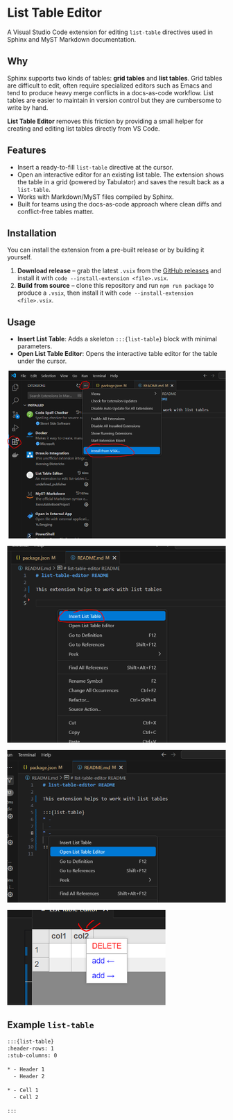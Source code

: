 # List Table Editor

A Visual Studio Code extension for editing `list-table` directives used in Sphinx and MyST Markdown documentation.

## Why

Sphinx supports two kinds of tables: **grid tables** and **list tables**. Grid tables are difficult to edit, often require specialized editors such as Emacs and tend to produce heavy merge conflicts in a docs-as-code workflow. List tables are easier to maintain in version control but they are cumbersome to write by hand.

**List Table Editor** removes this friction by providing a small helper for creating and editing list tables directly from VS Code.

## Features

- Insert a ready-to-fill `list-table` directive at the cursor.
- Open an interactive editor for an existing list table. The extension shows the table in a grid (powered by Tabulator) and saves the result back as a `list-table`.
- Works with Markdown/MyST files compiled by Sphinx.
- Built for teams using the docs-as-code approach where clean diffs and conflict-free tables matter.

## Installation

You can install the extension from a pre-built release or by building it yourself.

1. **Download release** – grab the latest `.vsix` from the [GitHub releases](https://github.com/artyompetrov/list-table-editor/releases) and install it with `code --install-extension <file>.vsix`.
2. **Build from source** – clone this repository and run `npm run package` to produce a `.vsix`, then install it with `code --install-extension <file>.vsix`.

## Usage

- **Insert List Table**: Adds a skeleton `:::{list-table}` block with minimal parameters.
- **Open List Table Editor**: Opens the interactive table editor for the table under the cursor.

![List Table Editor](https://github.com/artyompetrov/list-table-editor/blob/master/img/image%201.png)

![Editing table](https://github.com/artyompetrov/list-table-editor/blob/master/img/image%202.png)

![Saving table](https://github.com/artyompetrov/list-table-editor/blob/master/img/image%203.png)

![Resulting directive](https://github.com/artyompetrov/list-table-editor/blob/master/img/image%204.png)

## Example `list-table`

```
:::{list-table}
:header-rows: 1
:stub-columns: 0

* - Header 1
  - Header 2

* - Cell 1
  - Cell 2

:::
```

